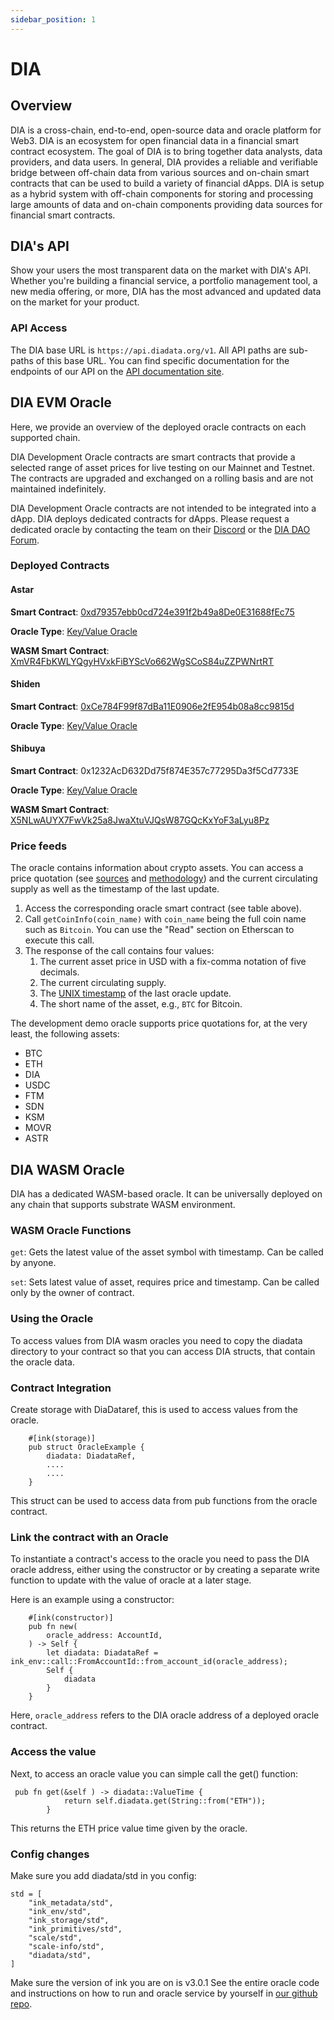 ```yaml
---
sidebar_position: 1
---
```


# DIA

[DIA]: https://www.diadata.org/

## Overview

DIA is a cross-chain, end-to-end, open-source data and oracle platform for Web3. DIA is an ecosystem for open financial data in a financial smart contract ecosystem. The goal of DIA is to bring together data analysts, data providers, and data users. In general, DIA provides a reliable and verifiable bridge between off-chain data from various sources and on-chain smart contracts that can be used to build a variety of financial dApps. DIA is setup as a hybrid system with off-chain components for storing and processing large amounts of data and on-chain components providing data sources for financial smart contracts.

## DIA's API

Show your users the most transparent data on the market with DIA's API. Whether you're building a financial service, a portfolio management tool, a new media offering, or more, DIA has the most advanced and updated data on the market for your product.

### API Access

The DIA base URL is `https://api.diadata.org/v1`. All API paths are sub-paths of this base URL. You can find specific documentation for the endpoints of our API on the [API documentation site](https://docs.diadata.org/documentation/api-1/api-endpoints).

## DIA EVM Oracle

Here, we provide an overview of the deployed oracle contracts on each supported chain.

DIA Development Oracle contracts are smart contracts that provide a selected range of asset prices for live testing on our Mainnet and Testnet. The contracts are upgraded and exchanged on a rolling basis and are not maintained indefinitely.

DIA Development Oracle contracts are not intended to be integrated into a dApp. DIA deploys dedicated contracts for dApps. Please request a dedicated oracle by contacting the team on their [Discord](https://discord.com/invite/zFmXtPFgQj) or the [DIA DAO Forum](https://dao.diadata.org/).

### Deployed Contracts

[Key/Value Oracle]: https://docs.diadata.org/documentation/oracle-documentation/access-the-oracle#dia-key-value-oracle-contract-v2

#### Astar

**Smart Contract**: [0xd79357ebb0cd724e391f2b49a8De0E31688fEc75](https://blockscout.com/astar/address/0xd79357ebb0cd724e391f2b49a8De0E31688fEc75/contracts)

**Oracle Type**: [Key/Value Oracle]

**WASM Smart Contract**: [XmVR4FbKWLYQgyHVxkFiBYScVo662WgSCoS84uZZPWNrtRT](https://shiden.subscan.io/account/XmVR4FbKWLYQgyHVxkFiBYScVo662WgSCoS84uZZPWNrtRT)

#### Shiden

**Smart Contract**: [0xCe784F99f87dBa11E0906e2fE954b08a8cc9815d](https://blockscout.com/shiden/address/0xCe784F99f87dBa11E0906e2fE954b08a8cc9815d/contracts)

**Oracle Type**: [Key/Value Oracle]

#### Shibuya

**Smart Contract**: 0x1232AcD632Dd75f874E357c77295Da3f5Cd7733E

**Oracle Type**: [Key/Value Oracle]

**WASM Smart Contract**: [X5NLwAUYX7FwVk25a8JwaXtuVJQsW87GQcKxYoF3aLyu8Pz](https://shibuya.subscan.io/account/X5NLwAUYX7FwVk25a8JwaXtuVJQsW87GQcKxYoF3aLyu8Pz)

### Price feeds

The oracle contains information about crypto assets. You can access a price quotation (see [sources](https://docs.diadata.org/documentation/methodology/digital-assets/cryptocurrency-trading-data) and [methodology](https://docs.diadata.org/documentation/methodology/digital-assets/exchangeprices)) and the current circulating supply as well as the timestamp of the last update.

1. Access the corresponding oracle smart contract (see table above).
2. Call `getCoinInfo(coin_name)` with `coin_name` being the full coin name such as `Bitcoin`. You can use the "Read" section on Etherscan to execute this call.
3. The response of the call contains four values:
   1. The current asset price in USD with a fix-comma notation of five decimals.
   2. The current circulating supply.
   3. The [UNIX timestamp](https://www.unixtimestamp.com/) of the last oracle update.
   4. The short name of the asset, e.g., `BTC` for Bitcoin.

The development demo oracle supports price quotations for, at the very least, the following assets:

- BTC
- ETH
- DIA
- USDC
- FTM
- SDN
- KSM
- MOVR
- ASTR

## DIA WASM Oracle

DIA has a dedicated WASM-based oracle. It can be universally deployed on any chain that supports substrate WASM environment.

### WASM Oracle Functions

`get`: Gets the latest value of the asset symbol with timestamp. Can be called by anyone.

`set`: Sets latest value of asset, requires price and timestamp. Can be called only by the owner of contract.

### Using the Oracle

To access values from DIA wasm oracles you need to copy the diadata directory to your contract so that you can access DIA structs, that contain the oracle data.

### Contract Integration

Create storage with DiaDataref, this is used to access values from the oracle.

```
    #[ink(storage)]
    pub struct OracleExample {
        diadata: DiadataRef,
        ....
        ....
    }
```

This struct can be used to access data from pub functions from the oracle contract.

### Link the contract with an Oracle

To instantiate a contract's access to the oracle you need to pass the DIA oracle address, either using the constructor or by creating a separate write function to update with the value of oracle at a later stage.

Here is an example using a constructor:

```
    #[ink(constructor)]
    pub fn new(
        oracle_address: AccountId, 
    ) -> Self {
        let diadata: DiadataRef = ink_env::call::FromAccountId::from_account_id(oracle_address);  
        Self {
            diadata
        }
    }
```

Here, `oracle_address` refers to the DIA oracle address of a deployed oracle contract.

### Access the value

Next, to access an oracle value you can simple call the get() function:

```
 pub fn get(&self ) -> diadata::ValueTime {
            return self.diadata.get(String::from("ETH"));
        }
```

This returns the ETH price value time given by the oracle.

### Config changes

Make sure you add diadata/std in you config:

```
std = [
    "ink_metadata/std",
    "ink_env/std",
    "ink_storage/std",
    "ink_primitives/std",
    "scale/std",
    "scale-info/std",
    "diadata/std",
]
```

Make sure the version of ink you are on is v3.0.1
See the entire oracle code and instructions on how to run and oracle service by yourself in [our github repo](https://github.com/diadata-org/dia-wasm-oracle).
